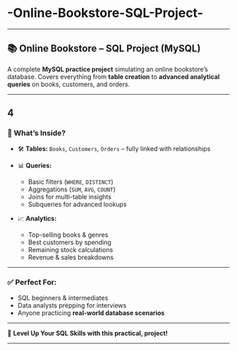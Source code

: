 # -Online-Bookstore-SQL-Project-


---

## 📚 Online Bookstore – SQL Project (MySQL)

A complete **MySQL practice project** simulating an online bookstore’s database.
Covers everything from **table creation** to **advanced analytical queries** on books, customers, and orders.

---
4
---
### 🚀 What’s Inside?

* 🛠 **Tables:** `Books`, `Customers`, `Orders` – fully linked with relationships
* 📊 **Queries:**

  * Basic filters (`WHERE`, `DISTINCT`)
  * Aggregations (`SUM`, `AVG`, `COUNT`)
  * Joins for multi-table insights
  * Subqueries for advanced lookups
* 📈 **Analytics:**

  * Top-selling books & genres
  * Best customers by spending
  * Remaining stock calculations
  * Revenue & sales breakdowns

---

### ✅ Perfect For:

* SQL beginners & intermediates
* Data analysts prepping for interviews
* Anyone practicing **real-world database scenarios**

---

🎯 **Level Up Your SQL Skills with this practical, project!**

---





